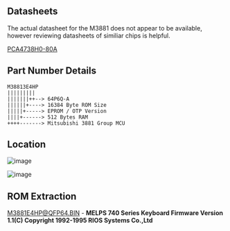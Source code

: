 ## Datasheets ##

The actual datasheet for the M3881   does not appear to be available,  however reviewing datasheets of similiar chips is helpful.

[PCA4738H0-80A](PCA4738H.pdf)

## Part Number Details ##
```
M38813E4HP
|||||||||
|||||||++--> 64P6Q-A
||||||+----> 16384 Byte ROM Size 
|||||+-----> EPROM / OTP Version
||||+------> 512 Bytes RAM
++++-------> Mitsubishi 3881 Group MCU
```

## Location ##

![image](https://github.com/user-attachments/assets/75d7d57d-3b6d-42b6-a599-fa1e0b315e55)

![image](https://github.com/user-attachments/assets/18fbbbcb-55ce-4dbd-80cf-8aaa6c8dd9de)

## ROM Extraction ##

[M3881E4HP@QFP64.BIN](/Flash/M38813E4HP/M38813E4HP@QFP64.bin) - **MELPS 740 Series Keyboard Firmware Version 1.1(C) Copyright 1992-1995 RIOS Systems Co.,Ltd**

